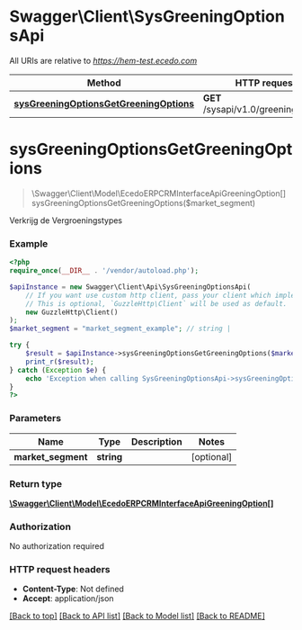 # Swagger\Client\SysGreeningOptionsApi

All URIs are relative to *https://hem-test.ecedo.com*

Method | HTTP request | Description
------------- | ------------- | -------------
[**sysGreeningOptionsGetGreeningOptions**](SysGreeningOptionsApi.md#sysGreeningOptionsGetGreeningOptions) | **GET** /sysapi/v1.0/greeningoptions | Verkrijg de Vergroeningstypes


# **sysGreeningOptionsGetGreeningOptions**
> \Swagger\Client\Model\EcedoERPCRMInterfaceApiGreeningOption[] sysGreeningOptionsGetGreeningOptions($market_segment)

Verkrijg de Vergroeningstypes

### Example
```php
<?php
require_once(__DIR__ . '/vendor/autoload.php');

$apiInstance = new Swagger\Client\Api\SysGreeningOptionsApi(
    // If you want use custom http client, pass your client which implements `GuzzleHttp\ClientInterface`.
    // This is optional, `GuzzleHttp\Client` will be used as default.
    new GuzzleHttp\Client()
);
$market_segment = "market_segment_example"; // string | 

try {
    $result = $apiInstance->sysGreeningOptionsGetGreeningOptions($market_segment);
    print_r($result);
} catch (Exception $e) {
    echo 'Exception when calling SysGreeningOptionsApi->sysGreeningOptionsGetGreeningOptions: ', $e->getMessage(), PHP_EOL;
}
?>
```

### Parameters

Name | Type | Description  | Notes
------------- | ------------- | ------------- | -------------
 **market_segment** | **string**|  | [optional]

### Return type

[**\Swagger\Client\Model\EcedoERPCRMInterfaceApiGreeningOption[]**](../Model/EcedoERPCRMInterfaceApiGreeningOption.md)

### Authorization

No authorization required

### HTTP request headers

 - **Content-Type**: Not defined
 - **Accept**: application/json

[[Back to top]](#) [[Back to API list]](../../README.md#documentation-for-api-endpoints) [[Back to Model list]](../../README.md#documentation-for-models) [[Back to README]](../../README.md)

